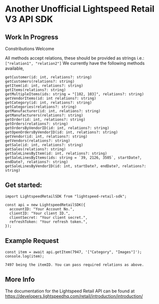 # Another Unofficial Lightspeed Retail V3 API SDK

## Work In Progress

Constributions Welcome

All methods accept relations, these should be provided as strings i.e.: `["relation1", "relation2"]`
We currently have the following methods available,

```
getCustomer(id: int, relations?: string)
getCustomers(relations?: string)
getItem(id: int, relations?: string)
getItems(relations?: string)
getMultipleItems(ids: string = "[102, 103]", relations?: string)
getVendorItems(id: int relations?: string)
getCategory(id: int, relations?: string)
getCategories(relations?: string)
getManufacturer(id: int, relations?: string)
getManufacturers(relations?: string)
getOrder(id: int, relations?: string)
getOrders(relations?: string)
getOrdersByVendorID(id: int, relations?: string)
getOpenOrdersByVendorID(id: int, relations?: string)
getVendor(id: int, relations?: string)
getVendors(relations?: string)
getSale(id: int, relations?: string)
getSales(relations?: string)
getSaleLinesByItem(id: int, relations?: string)
getSaleLinesByItems(ids: string = `39, 2126, 3505`, startDate?, endDate?, relations?: string)
getSaleLinesByVendorID(id: int, startDate?, endDate?, relations?: string)
```

## Get started:

```
import LightspeedRetailSDK from "lightspeed-retail-sdk";

const api = new LightspeedRetailSDK({
  accountID: "Your Account No.",
  clientID: "Your client ID.",
  clientSecret: "Your client secret.",
  refreshToken: "Your refresh token.",
});
```

## Example Request

```
const item = await api.getItem(7947, '["Category", "Images"]');
console.log(item);

7497 being the itemID. You can pass required relations as above.
```

## More Info

The documentation for the Lightspeed Retail API can be found at https://developers.lightspeedhq.com/retail/introduction/introduction/
